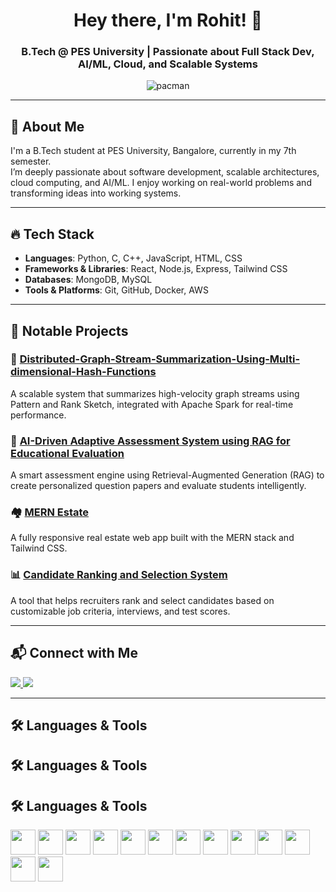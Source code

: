 <h1 align="center">Hey there, I'm Rohit! 👋</h1>
<h3 align="center">B.Tech @ PES University | Passionate about Full Stack Dev, AI/ML, Cloud, and Scalable Systems</h3>

<p align="center">
  <img src="https://i.gifer.com/origin/2c/2c1942a7b6efde6b93ad13e6524a48a7_w200.gif" alt="pacman" />
</p>

---

## 🚀 About Me

I'm a B.Tech student at PES University, Bangalore, currently in my 7th semester.  
I’m deeply passionate about software development, scalable architectures, cloud computing, and AI/ML. I enjoy working on real-world problems and transforming ideas into working systems.

---

## 🔥 Tech Stack

- **Languages**: Python, C, C++, JavaScript, HTML, CSS  
- **Frameworks & Libraries**: React, Node.js, Express, Tailwind CSS  
- **Databases**: MongoDB, MySQL  
- **Tools & Platforms**: Git, GitHub, Docker, AWS  

---

## 📂 Notable Projects

### 🔷 [Distributed-Graph-Stream-Summarization-Using-Multi-dimensional-Hash-Functions](https://github.com/rohit3110-pro/Distributed-Graph-Stream-Summarization-Using-PR-Sketch-on-Apache-Spark)
A scalable system that summarizes high-velocity graph streams using Pattern and Rank Sketch, integrated with Apache Spark for real-time performance.

### 🧠 [AI-Driven Adaptive Assessment System using RAG for Educational Evaluation](https://github.com/rohit3110-pro/AI-Driven-Adaptive-Assessment-System-Using-RAG-for-Educational-Evaluation)
A smart assessment engine using Retrieval-Augmented Generation (RAG) to create personalized question papers and evaluate students intelligently.

### 🏘️ [MERN Estate](https://github.com/rohit3110-pro/mern-estate)
A fully responsive real estate web app built with the MERN stack and Tailwind CSS.

### 📊 [Candidate Ranking and Selection System](https://github.com/rohit3110-pro/Candidate-Ranking-and-Selection-System)
A tool that helps recruiters rank and select candidates based on customizable job criteria, interviews, and test scores.

---

## 📬 Connect with Me

<p align="left">
  <a href="https://linkedin.com/in/rohit-mudakude" target="_blank">
    <img src="https://img.shields.io/badge/LinkedIn-blue?logo=linkedin&logoColor=white" />
  </a>
  <a href="mailto:rohitmudakude@gmail.com">
    <img src="https://img.shields.io/badge/Gmail-red?logo=gmail&logoColor=white" />
  </a>
</p>


---

## 🛠️ Languages & Tools

## 🛠️ Languages & Tools

## 🛠️ Languages & Tools

<p align="left">
  <img src="https://cdn.jsdelivr.net/gh/devicons/devicon/icons/python/python-original.svg" width="40"/>
  <img src="https://cdn.jsdelivr.net/gh/devicons/devicon/icons/c/c-original.svg" width="40"/>
  <img src="https://cdn.jsdelivr.net/gh/devicons/devicon/icons/cplusplus/cplusplus-original.svg" width="40"/>
  <img src="https://cdn.jsdelivr.net/gh/devicons/devicon/icons/javascript/javascript-original.svg" width="40"/>
  <img src="https://cdn.jsdelivr.net/gh/devicons/devicon/icons/react/react-original.svg" width="40"/>
  <img src="https://cdn.jsdelivr.net/gh/devicons/devicon/icons/nodejs/nodejs-original.svg" width="40"/>
  <img src="https://cdn.jsdelivr.net/gh/devicons/devicon/icons/express/express-original.svg" width="40"/>
  <img src="https://cdn.jsdelivr.net/gh/devicons/devicon/icons/tailwindcss/tailwindcss-original.svg" width="40"/>
  <img src="https://cdn.jsdelivr.net/gh/devicons/devicon/icons/mongodb/mongodb-original.svg" width="40"/>
  <img src="https://cdn.jsdelivr.net/gh/devicons/devicon/icons/mysql/mysql-original.svg" width="40"/>
  <img src="https://cdn.jsdelivr.net/gh/devicons/devicon/icons/docker/docker-original.svg" width="40"/>
  <img src="https://cdn.jsdelivr.net/gh/devicons/devicon/icons/amazonwebservices/amazonwebservices-original.svg" width="40"/>
  <img src="https://cdn.jsdelivr.net/gh/devicons/devicon/icons/git/git-original.svg" width="40"/>
</p>

